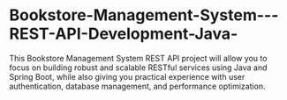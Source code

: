 # Bookstore-Management-System---REST-API-Development-Java-
This Bookstore Management System REST API project will allow you to focus on building robust and scalable RESTful services using Java and Spring Boot, while also giving you practical experience with user authentication, database management, and performance optimization.

